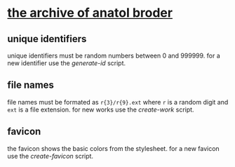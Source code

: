 # [the archive of anatol broder](https://bro.doktorbro.net/)

## unique identifiers

unique identifiers must be random numbers between 0 and 999999. for a new identifier use the *generate-id* script.

## file names

file names must be formated as `r{3}/r{9}.ext` where `r` is a random digit and `ext` is a file extension. for new works use the *create-work* script.

## favicon

the favicon shows the basic colors from the stylesheet. for a new favicon use the *create-favicon* script.
